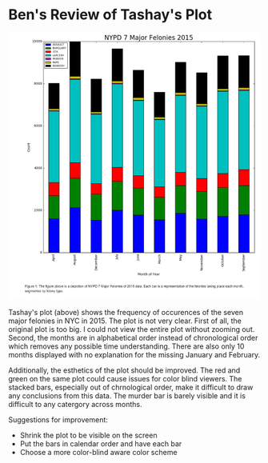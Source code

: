 # Ben's Review of Tashay's Plot


![1](tashay_plot.PNG)


Tashay's plot (above) shows the frequency of occurences of the seven major felonies in NYC in 2015. The plot is not very clear. First of all, the original plot is too big. I could not view the entire plot without zooming out. Second, the months are in alphabetical order instead of chronological order which removes any possible time understanding. There are also only 10 months displayed with no explanation for the missing January and February. 

Additionally, the esthetics of the plot should be improved. The red and green on the same plot could cause issues for color blind viewers. The stacked bars, especially out of chrnological order, make it difficult to draw any conclusions from this data. The murder bar is barely visible and it is difficult to any catergory across months. 

Suggestions for improvement:
- Shrink the plot to be visible on the screen
- Put the bars in calendar order and have each bar
- Choose a more color-blind aware color scheme